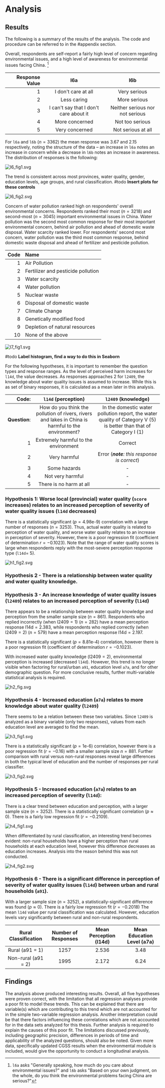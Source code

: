 # Analysis
## Results

The following is a summary of the results of the analysis. The code and procedure can be referred to in the #appendix section.

Overall, respondents are self-report a fairly high level of concern regarding environmental issues, and a high level of awareness for environmental issues facing China. [^1]


| Response Value | l6a                                    | l6b                             |
|---------------:|:--------------------------------------:|:-------------------------------:|
|              1 | I don't care at all                    | Very serious                    |
|              2 | Less caring                            | More serious                    |
|              3 | I can't say that I don't care about it | Neither serious nor not serious |
|              4 | More concerned                         | Not too serious                 |
|              5 | Very concerned                         | Not serious at all              |

For `l6a` and `l6b` ($n=3362$) the mean response was 3.67 and 2.15 respectively, noting the structure of the data –  an increase in `l6a` notes an increase in concern while a decrease in `l6b` notes an increase in awareness. The distribution of responses is the following:


![l6_fig1.svg](../outputs/l6_fig1.svg)

The trend is consistent across most provinces, water quality, gender, education levels, age groups, and rural classification. #todo **Insert plots for these controls**


![l6_fig2.svg](../outputs/l6_fig2.svg)

Concern of water pollution ranked high on respondents' overall environmental concerns. Respondents ranked their most ($n=3218$) and second-most ($n=3045$) important environmental issues in China. Water pollution was the second most common response for their most important environmental concern, behind air pollution and ahead of domestic waste disposal. Water scarcity ranked lower. For respondents' second most concern, water pollution was the third most common response, behind domestic waste disposal and ahead of fertilizer and pesticide pollution.

| Code | Name                               |
|-----:|:-----------------------------------|
|    1 | Air Pollution                      |
|    2 | Fertilizer and pesticide pollution |
|    3 | Water scarcity                     |
|    4 | Water pollution                    |
|    5 | Nuclear waste                      |
|    6 | Disposal of domestic waste         |
|    7 | Climate Change                     |
|    8 | Genetically modified food          |
|    9 | Depletion of natural resources     |
|   10 | None of the above                  |

![l7_fig1.svg](../outputs/l7_fig1.svg)

 #todo **Label histogram, find a way to do this in Seaborn**
 
 For the following hypotheses, it is important to remember the question types and response ranges. As the level of perceived harm increases for `l14d`, the value decreases. As responses approaches 2 for `l2409`, the knowledge about water quality issues is assumed to increase. While this is as set of binary responses, it is calculated as a mean later in this analysis.
 
|         Code: | `l14d` (perception)                                                                                | `l2409` (knowledge)                                                                                               |
|--------------:|:--------------------------------------------------------------------------------------------------:|:-----------------------------------------------------------------------------------------------------------------:|
| **Question**: | How do you think the pollution of rivers, rivers and lakes in China is harmful to the environment? | In the domestic water pollution report, the water quality of Category V (5) is better than that of Category I (1) |
|             1 | Extremely harmful to the environment                                                               | Correct                                                                                                           |
|             2 | Very harmful                                                                                       | Error (***note**: this response is correct*)                                                                      |
|             3 | Some hazards                                                                                       | -                                                                                                                 |
|             4 | Not very harmful                                                                                   | -                                                                                                                 |
|             5 | There is no harm at all                                                                            | -                                                                                                                 |


### Hypothesis 1: Worse local (provincial) water quality (`score` increases) relates to an increased perception of severity of water quality issues (`l14d` decreases)

There is a statistically significant ($p=4.98 \text{e-}9$) correlation with a large number of responses ($n = 3253$). Thus, actual water quality is related to perception of water quality, and worse water quality relates to an increase in perception of severity. However, there is a poor regression fit (coefficient of determination $r=-0.1023$). Note that the range of water quality scores is large when respondents reply with the most-severe perception response type (`l14d`= 5).


![h1_fig2.svg](../outputs/h1_fig2.svg)

### Hypothesis 2 - There is a relationship between water quality and water quality knowledge.

### Hypothesis 3 - An increase knowledge of water quality issues (`l2409`) relates to an increased perception of severity (`l14d`)

There appears to be a relationship between water quality knowledge and perception from the smaller sample size ($n=861$). Respondents who replied incorrectly (when $\text{l2409}=1$) ($n=282$) have a mean perception response $\text{l14d}=2.383$, while respondents who replied correctly (when $\text{l2409}=2$) ($n=579$) have a mean perception response $\text{l14d}=2.197$.

There is a statistically significant ($p= 8.81 \text{e-}4$) correlation, however there is a poor regression fit (coefficient of determination $r=-0.1023$).

With increased water quality knowledge ($\text{l2409}=2$), environmental perception is increased (decreased `l14d`). However, this trend is no longer visible when factoring for rural/urban `a91`, education level `a7a`, and for other demographic question. For more conclusive results, further multi-variable statistical analysis is required.

![h2_fig.svg](../outputs/h2_fig1.svg)

### Hypothesis 4 - Increased education (`a7a`) relates to more knowledge about water quality (`l2409`)

There seems to be a relation between these two variables. Since `l2409` is analyzed as a binary variable (only two responses), values from each education level are averaged to find the mean.

![h3_fig1.svg](../outputs/h3_fig1.svg)

There is a statistically significant ($p= 1 \text{e-}6$) correlation, however there is a poor regression fit ($r=-0.16$) with a smaller sample size $n=881$. Further comparison with rural versus non-rural responses reveal large differences in both the typical level of education and the number of responses per rural classifier.


![h3_fig2.svg](../outputs/h3_fig2.svg)

### Hypothesis 5 - Increased education (`a7a`) relates to an increased perception of severity (`l14d`):

There is a clear trend between education and perception, with a larger sample size ($n=3252$). There is a statistically significant correlation ($p \approx 0$). There is a fairly low regression fit ($r=-0.2109$).


![h4_fig1.svg](../outputs/h4_fig1.svg)

When differentiated by rural classification, an interesting trend becomes evident: non-rural households have a higher perception than rural households at each education level, however this difference decreases as education increases. Analysis into the reason behind this was not conducted.

![h4_fig2.svg](../outputs/h4_fig2.svg)

### Hypothesis 6 - There is a significant difference in perception of severity of water quality issues (`l14d`) between urban and rural households (`a91`).

With a larger sample size ($n=3252$), a statistically-significant difference was found ($p \approx 0$). There is a fairly low regression fit ($r=-0.2018$) The mean `l14d` value per rural classification was calculated. However, education levels vary significantly between rural and non-rural respondents.


| Rural Classification | Number of Responses | Mean Perception (l14d) | Mean Education Level (a7a) |
|:--------------------:|:-------------------:|:----------------------:|:--------------------------:|
| Rural (a91 = 1)      | 1257                | 2.536                  | 3.48                       |
| Non-rural (a91 = 2)  | 1995                | 2.172                  | 6.24                       |

## Findings

The analysis above produced interesting results. Overall, all five hypotheses were proven correct, with the limitation that all regression analyses provide a poor fit to model these trends. This can be explained that there are variable(s) which are contributing to this trend which are not accounted for in the simple two-variable regression analysis. Another interpretation could be that there factors influencing these correlations which are not accounted for in the data sets analyzed for this thesis. Further analysis is required to explain the causes of this poor fit. The limitations discussed previously, including geographic precision, differences in periods of time and applicability of the analyzed questions, should also be noted. Given more data, specifically updated CGSS results when the environmental module is included, would give the opportunity to conduct a longitudinal analysis.

[^1]: `l6a` asks "Generally speaking, how much do you care about environmental issues?" and `l6b` asks "Based on your own judgment, on the whole, do you think the environmental problems facing China are serious?"